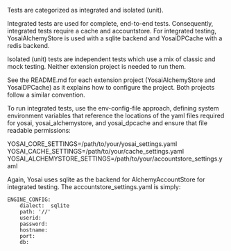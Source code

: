 Tests are categorized as integrated and isolated (unit).  

Integrated tests are used for complete, end-to-end tests.  Consequently, integrated tests require a cache and accountstore.  For integrated testing, YosaiAlchemyStore is used with a sqlite backend and YosaiDPCache with a redis backend.  

Isolated (unit) tests are independent tests which use a mix of classic and mock testing.  Neither extension project is needed to run them.

See the README.md for each extension project (YosaiAlchemyStore and YosaiDPCache) as it explains how to configure the project.  Both projects follow a similar convention.

To run integrated tests, use the env-config-file approach, defining system environment variables that reference the locations of the yaml files required for yosai, yosai_alchemystore, and yosai_dpcache and ensure that file readable permissions:

YOSAI_CORE_SETTINGS=/path/to/your/yosai_settings.yaml
YOSAI_CACHE_SETTINGS=/path/to/your/cache_settings.yaml
YOSAI_ALCHEMYSTORE_SETTINGS=/path/to/your/accountstore_settings.yaml

Again, Yosai uses sqlite as the backend for AlchemyAccountStore for integrated testing.  The accountstore_settings.yaml is simply:

    ENGINE_CONFIG: 
        dialect:  sqlite
        path: '//'
        userid:
        password:
        hostname:
        port:
        db:


